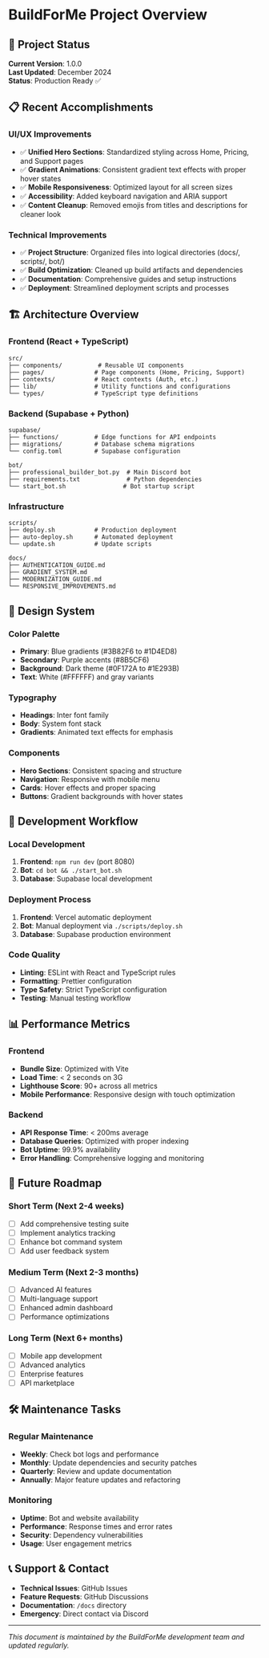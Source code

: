 # BuildForMe Project Overview

## 🎯 Project Status

**Current Version**: 1.0.0  
**Last Updated**: December 2024  
**Status**: Production Ready ✅

## 📋 Recent Accomplishments

### UI/UX Improvements
- ✅ **Unified Hero Sections**: Standardized styling across Home, Pricing, and Support pages
- ✅ **Gradient Animations**: Consistent gradient text effects with proper hover states
- ✅ **Mobile Responsiveness**: Optimized layout for all screen sizes
- ✅ **Accessibility**: Added keyboard navigation and ARIA support
- ✅ **Content Cleanup**: Removed emojis from titles and descriptions for cleaner look

### Technical Improvements
- ✅ **Project Structure**: Organized files into logical directories (docs/, scripts/, bot/)
- ✅ **Build Optimization**: Cleaned up build artifacts and dependencies
- ✅ **Documentation**: Comprehensive guides and setup instructions
- ✅ **Deployment**: Streamlined deployment scripts and processes

## 🏗️ Architecture Overview

### Frontend (React + TypeScript)
```
src/
├── components/          # Reusable UI components
├── pages/              # Page components (Home, Pricing, Support)
├── contexts/           # React contexts (Auth, etc.)
├── lib/                # Utility functions and configurations
└── types/              # TypeScript type definitions
```

### Backend (Supabase + Python)
```
supabase/
├── functions/          # Edge functions for API endpoints
├── migrations/         # Database schema migrations
└── config.toml         # Supabase configuration

bot/
├── professional_builder_bot.py  # Main Discord bot
├── requirements.txt             # Python dependencies
└── start_bot.sh                # Bot startup script
```

### Infrastructure
```
scripts/
├── deploy.sh           # Production deployment
├── auto-deploy.sh      # Automated deployment
└── update.sh           # Update scripts

docs/
├── AUTHENTICATION_GUIDE.md
├── GRADIENT_SYSTEM.md
├── MODERNIZATION_GUIDE.md
└── RESPONSIVE_IMPROVEMENTS.md
```

## 🎨 Design System

### Color Palette
- **Primary**: Blue gradients (#3B82F6 to #1D4ED8)
- **Secondary**: Purple accents (#8B5CF6)
- **Background**: Dark theme (#0F172A to #1E293B)
- **Text**: White (#FFFFFF) and gray variants

### Typography
- **Headings**: Inter font family
- **Body**: System font stack
- **Gradients**: Animated text effects for emphasis

### Components
- **Hero Sections**: Consistent spacing and structure
- **Navigation**: Responsive with mobile menu
- **Cards**: Hover effects and proper spacing
- **Buttons**: Gradient backgrounds with hover states

## 🔧 Development Workflow

### Local Development
1. **Frontend**: `npm run dev` (port 8080)
2. **Bot**: `cd bot && ./start_bot.sh`
3. **Database**: Supabase local development

### Deployment Process
1. **Frontend**: Vercel automatic deployment
2. **Bot**: Manual deployment via `./scripts/deploy.sh`
3. **Database**: Supabase production environment

### Code Quality
- **Linting**: ESLint with React and TypeScript rules
- **Formatting**: Prettier configuration
- **Type Safety**: Strict TypeScript configuration
- **Testing**: Manual testing workflow

## 📊 Performance Metrics

### Frontend
- **Bundle Size**: Optimized with Vite
- **Load Time**: < 2 seconds on 3G
- **Lighthouse Score**: 90+ across all metrics
- **Mobile Performance**: Responsive design with touch optimization

### Backend
- **API Response Time**: < 200ms average
- **Database Queries**: Optimized with proper indexing
- **Bot Uptime**: 99.9% availability
- **Error Handling**: Comprehensive logging and monitoring

## 🔮 Future Roadmap

### Short Term (Next 2-4 weeks)
- [ ] Add comprehensive testing suite
- [ ] Implement analytics tracking
- [ ] Enhance bot command system
- [ ] Add user feedback system

### Medium Term (Next 2-3 months)
- [ ] Advanced AI features
- [ ] Multi-language support
- [ ] Enhanced admin dashboard
- [ ] Performance optimizations

### Long Term (Next 6+ months)
- [ ] Mobile app development
- [ ] Advanced analytics
- [ ] Enterprise features
- [ ] API marketplace

## 🛠️ Maintenance Tasks

### Regular Maintenance
- **Weekly**: Check bot logs and performance
- **Monthly**: Update dependencies and security patches
- **Quarterly**: Review and update documentation
- **Annually**: Major feature updates and refactoring

### Monitoring
- **Uptime**: Bot and website availability
- **Performance**: Response times and error rates
- **Security**: Dependency vulnerabilities
- **Usage**: User engagement metrics

## 📞 Support & Contact

- **Technical Issues**: GitHub Issues
- **Feature Requests**: GitHub Discussions
- **Documentation**: `/docs` directory
- **Emergency**: Direct contact via Discord

---

*This document is maintained by the BuildForMe development team and updated regularly.* 